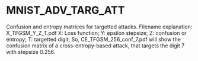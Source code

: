 # MNIST_ADV_TARG_ATT
Confusion and entropy matrices for targetted attacks.
Filename explanation:
X_TFGSM_Y_Z_T.pdf
X: Loss function;
Y: epsilon stepsize;
Z: confusion or entropy;
T: targetted digit;
So, CE_TFGSM_256_conf_7.pdf will show the confusion matrix of a cross-entropy-based attack, that targets the digit 7 with stepsize 0.256.
